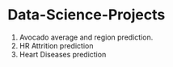 # Data-Science-Projects
1. Avocado average and region prediction.
2. HR Attrition prediction
3. Heart Diseases prediction
